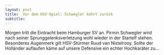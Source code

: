 ```yaml
---
layout: post
title:  Vor dem HSV-Spiel: Schwegler kehrt zurück
subtitle:  
---
```


Morgen tritt die Eintracht beim Hamburger SV an. Pirmin Schwegler wird nach seiner Sprunggelenksverletzung wohl wieder in der Startelf stehen. Besonderes Augenmerk gilt HSV-Stürmer Ruud van Nistelrooy. Sollte der Holländer auflaufen käme auf unsere Defensive ein echter Hochkaräter zu...


